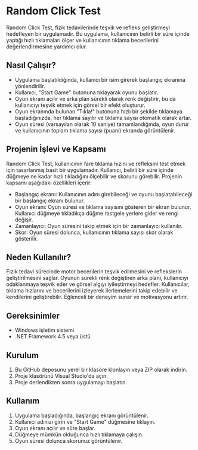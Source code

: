 # Random Click Test

Random Click Test, fizik tedavilerinde teşvik ve refleks geliştirmeyi hedefleyen bir uygulamadır. Bu uygulama, kullanıcının belirli bir süre içinde yaptığı hızlı tıklamaları ölçer ve kullanıcının tıklama becerilerini değerlendirmesine yardımcı olur.

## Nasıl Çalışır?

- Uygulama başlatıldığında, kullanıcı bir isim girerek başlangıç ekranına yönlendirilir.
- Kullanıcı, "Start Game" butonuna tıklayarak oyunu başlatır.
- Oyun ekranı açılır ve arka plan sürekli olarak renk değiştirir, bu da kullanıcıyı teşvik etmek için görsel bir efekt oluşturur.
- Oyun ekranında bulunan "Tıkla!" butonuna hızlı bir şekilde tıklamaya başladığınızda, her tıklama sayılır ve tıklama sayısı otomatik olarak artar.
- Oyun süresi (varsayılan olarak 10 saniye) tamamlandığında, oyun durur ve kullanıcının toplam tıklama sayısı (puanı) ekranda görüntülenir.

## Projenin İşlevi ve Kapsamı

Random Click Test, kullanıcının fare tıklama hızını ve refleksini test etmek için tasarlanmış basit bir uygulamadır. Kullanıcı, belirli bir süre içinde düğmeye ne kadar hızlı tıkladığını ölçebilir ve skorunu görebilir. Projenin kapsamı aşağıdaki özellikleri içerir:

- Başlangıç ekranı: Kullanıcının adını girebileceği ve oyunu başlatabileceği bir başlangıç ekranı bulunur.
- Oyun ekranı: Oyun süresi ve tıklama sayısını gösteren bir ekran bulunur. Kullanıcı düğmeye tıkladıkça düğme rastgele yerlere gider ve rengi değişir.
- Zamanlayıcı: Oyun süresini takip etmek için bir zamanlayıcı kullanılır.
- Skor: Oyun süresi dolunca, kullanıcının tıklama sayısı skor olarak gösterilir.

## Neden Kullanılır?
Fizik tedavi sürecinde motor becerilerin teşvik edilmesini ve reflekslerin geliştirilmesini sağlar.
Oyunun sürekli renk değiştiren arka planı, kullanıcıyı odaklanmaya teşvik eder ve görsel algıyı iyileştirmeyi hedefler.
Kullanıcılar, tıklama hızlarını ve becerilerini izleyerek ilerlemelerini takip edebilir ve kendilerini geliştirebilir.
Eğlenceli bir deneyim sunar ve motivasyonu artırır.

## Gereksinimler

- Windows işletim sistemi
- .NET Framework 4.5 veya üstü

## Kurulum

1. Bu GitHub deposunu yerel bir klasöre klonlayın veya ZIP olarak indirin.
2. Proje klasörünü Visual Studio'da açın.
3. Proje derlendikten sonra uygulamayı başlatın.

## Kullanım

1. Uygulama başladığında, başlangıç ekranı görüntülenir.
2. Kullanıcı adınızı girin ve "Start Game" düğmesine tıklayın.
3. Oyun ekranı açılır ve süre başlar.
4. Düğmeye mümkün olduğunca hızlı tıklamaya çalışın.
5. Oyun süresi dolunca skorunuz görüntülenir.

